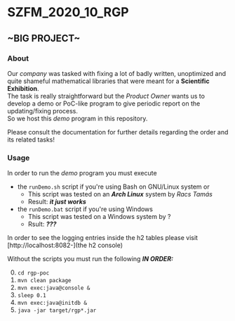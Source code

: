 # SZFM_2020_10_RGP 
## **~BIG PROJECT~**

### **About**
Our _company_ was tasked with fixing a lot of badly written, unoptimized and quite shameful mathematical libraries that were meant for a **Scientific Exhibition**.   
The task is really straightforward but the _Product Owner_ wants us to develop a demo or PoC-like program to give periodic report on the updating/fixing process.    
So we host this _demo_ program in this repository.

Please consult the documentation for further details regarding the order and its related tasks!


### **Usage**    
In order to run the _demo_ program you must execute   
* the `runDemo.sh` script if you're using Bash on GNU/Linux system or
	* This script was tested on an _**Arch Linux**_ system by _Racs Tamás_
	* Result: _**it just works**_
* the `runDemo.bat` script if you're using Windows
	* This script was tested on a Windows system by ?
	* Rsult: _**???**_

In order to see the logging entries inside the h2 tables please visit [http://localhost:8082-](the h2 console)    


Without the scripts you must run the following _**IN ORDER:**_

0. `cd rgp-poc`
1. `mvn clean package`
2. `mvn exec:java@console &`
3. `sleep 0.1`
4. `mvn exec:java@initdb &`
5. `java -jar target/rgp*.jar`

